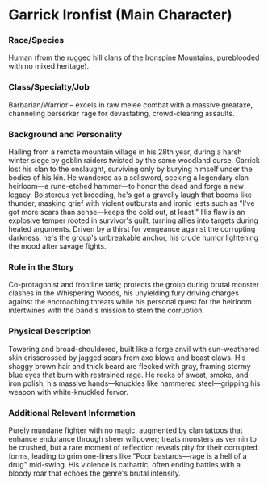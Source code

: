 # Garrick Ironfist (Main Character)

### Race/Species
Human (from the rugged hill clans of the Ironspine Mountains, pureblooded with no mixed heritage).

### Class/Specialty/Job
Barbarian/Warrior – excels in raw melee combat with a massive greataxe, channeling berserker rage for devastating, crowd-clearing assaults.

### Background and Personality
Hailing from a remote mountain village in his 28th year, during a harsh winter siege by goblin raiders twisted by the same woodland curse, Garrick lost his clan to the onslaught, surviving only by burying himself under the bodies of his kin. He wandered as a sellsword, seeking a legendary clan heirloom—a rune-etched hammer—to honor the dead and forge a new legacy. Boisterous yet brooding, he's got a gravelly laugh that booms like thunder, masking grief with violent outbursts and ironic jests such as "I've got more scars than sense—keeps the cold out, at least." His flaw is an explosive temper rooted in survivor's guilt, turning allies into targets during heated arguments. Driven by a thirst for vengeance against the corrupting darkness, he's the group's unbreakable anchor, his crude humor lightening the mood after savage fights.

### Role in the Story
Co-protagonist and frontline tank; protects the group during brutal monster clashes in the Whispering Woods, his unyielding fury driving charges against the encroaching threats while his personal quest for the heirloom intertwines with the band's mission to stem the corruption.

### Physical Description
Towering and broad-shouldered, built like a forge anvil with sun-weathered skin crisscrossed by jagged scars from axe blows and beast claws. His shaggy brown hair and thick beard are flecked with gray, framing stormy blue eyes that burn with restrained rage. He reeks of sweat, smoke, and iron polish, his massive hands—knuckles like hammered steel—gripping his weapon with white-knuckled fervor.

### Additional Relevant Information
Purely mundane fighter with no magic, augmented by clan tattoos that enhance endurance through sheer willpower; treats monsters as vermin to be crushed, but a rare moment of reflection reveals pity for their corrupted forms, leading to grim one-liners like "Poor bastards—rage is a hell of a drug" mid-swing. His violence is cathartic, often ending battles with a bloody roar that echoes the genre's brutal intensity.
